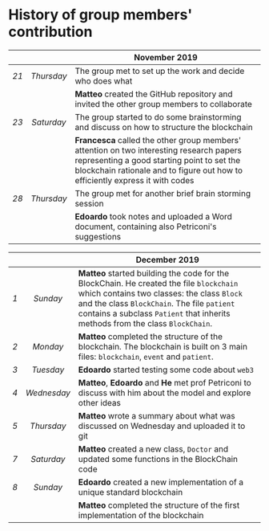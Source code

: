 # History of group members' contribution

|      |            | **November 2019**                                                                            |
|:----:|:----------:|----------------------------------------------------------------------------------------------|
| _21_ | _Thursday_ | The group met to set up the work and decide who does what                                    |
|      |            |  **Matteo** created the GitHub repository and invited the other group members to collaborate |
| _23_ | _Saturday_ | The group started to do some brainstorming and discuss on how to structure the blockchain    |
|      |            |  **Francesca** called the other group members' attention on two interesting research papers representing a      good starting point to set the blockchain rationale and to figure out how to efficiently express it with codes     |                                                   
| _28_ | _Thursday_ | The group met for another brief brain storming session                                       |
|      |            |  **Edoardo** took notes and uploaded a Word document, containing also Petriconi's suggestions|

|      |            | **December 2019**                                                                            |
|:----:|:----------:|----------------------------------------------------------------------------------------------|
| _1_  | _Sunday_   |  **Matteo** started building the code for the BlockChain. He created the file `blockchain` which contains two classes: the class `Block` and the class `BlockChain`. The file `patient` contains a subclass `Patient` that inherits methods from the class `BlockChain`. |
| _2_  | _Monday_   |  **Matteo** completed the structure of the blockchain. The blockchain is built on 3 main files: `blockchain`, `event` and `patient`. |
| _3_  | _Tuesday_  |  **Edoardo** started testing some code about `web3` |
| _4_  | _Wednesday_|  **Matteo**, **Edoardo** and **He** met prof Petriconi to discuss with him about the model and explore other ideas |
| _5_  | _Thursday_ |  **Matteo** wrote a summary about what was discussed on Wednesday and uploaded it to git |
| _7_  | _Saturday_ |  **Matteo** created a new class, `Doctor` and updated some functions in the BlockChain code |
| _8_  | _Sunday_   |  **Edoardo** created a new implementation of a unique standard blockchain |
|      |            |  **Matteo** completed the structure of the first implementation of the blockchain |

